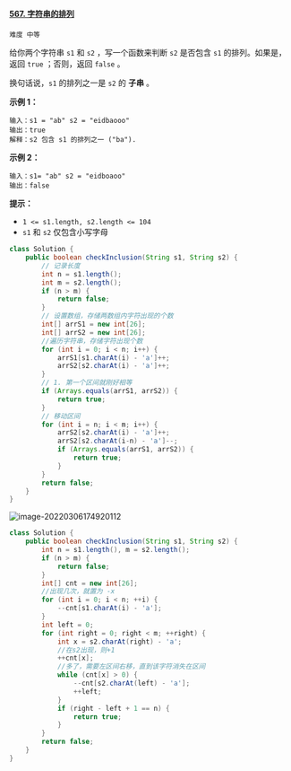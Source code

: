 #### [567. 字符串的排列](https://leetcode-cn.com/problems/permutation-in-string/)

`难度 中等`



给你两个字符串 `s1` 和 `s2` ，写一个函数来判断 `s2` 是否包含 `s1` 的排列。如果是，返回 `true` ；否则，返回 `false` 。

换句话说，`s1` 的排列之一是 `s2` 的 **子串** 。

 

**示例 1：**

```
输入：s1 = "ab" s2 = "eidbaooo"
输出：true
解释：s2 包含 s1 的排列之一 ("ba").
```

**示例 2：**

```
输入：s1= "ab" s2 = "eidboaoo"
输出：false
```

 

**提示：**

- `1 <= s1.length, s2.length <= 104`
- `s1` 和 `s2` 仅包含小写字母



```java
class Solution {
    public boolean checkInclusion(String s1, String s2) {
        // 记录长度
        int n = s1.length();
        int m = s2.length();
        if (n > m) {
            return false;
        }
        // 设置数组，存储两数组内字符出现的个数
        int[] arrS1 = new int[26];
        int[] arrS2 = new int[26];
        //遍历字符串，存储字符出现个数
        for (int i = 0; i < n; i++) {
            arrS1[s1.charAt(i) - 'a']++;
            arrS2[s2.charAt(i) - 'a']++;
        }
        // 1. 第一个区间就刚好相等
        if (Arrays.equals(arrS1, arrS2)) {
            return true;
        }
        // 移动区间
        for (int i = n; i < m; i++) {
            arrS2[s2.charAt(i) - 'a']++;
            arrS2[s2.charAt(i-n) - 'a']--;
            if (Arrays.equals(arrS1, arrS2)) {
                return true;
            }
        }
        return false;
    }
}
```





![image-20220306174920112](C:\Users\26442\AppData\Roaming\Typora\typora-user-images\image-20220306174920112.png)

```java
class Solution {
    public boolean checkInclusion(String s1, String s2) {
        int n = s1.length(), m = s2.length();
        if (n > m) {
            return false;
        }
        int[] cnt = new int[26];
        //出现几次，就置为 -x
        for (int i = 0; i < n; ++i) {
            --cnt[s1.charAt(i) - 'a'];
        }
        int left = 0;
        for (int right = 0; right < m; ++right) {
            int x = s2.charAt(right) - 'a';
            //在s2出现，则+1
            ++cnt[x];
            //多了，需要左区间右移，直到该字符消失在区间
            while (cnt[x] > 0) {
                --cnt[s2.charAt(left) - 'a'];
                ++left;
            }
            if (right - left + 1 == n) {
                return true;
            }
        }
        return false;
    }
}

```

